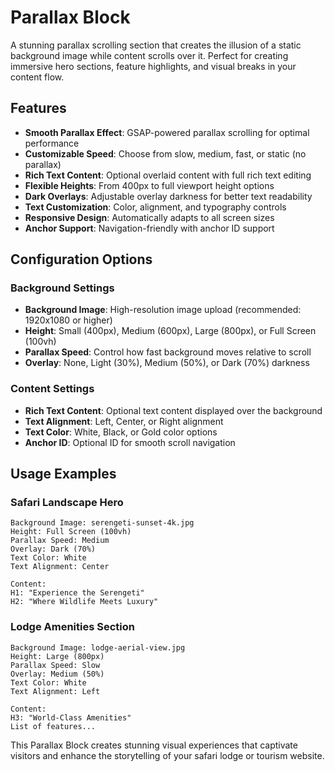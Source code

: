 # Parallax Block

A stunning parallax scrolling section that creates the illusion of a static background image while content scrolls over it. Perfect for creating immersive hero sections, feature highlights, and visual breaks in your content flow.

## Features

- **Smooth Parallax Effect**: GSAP-powered parallax scrolling for optimal performance
- **Customizable Speed**: Choose from slow, medium, fast, or static (no parallax)
- **Rich Text Content**: Optional overlaid content with full rich text editing
- **Flexible Heights**: From 400px to full viewport height options
- **Dark Overlays**: Adjustable overlay darkness for better text readability
- **Text Customization**: Color, alignment, and typography controls
- **Responsive Design**: Automatically adapts to all screen sizes
- **Anchor Support**: Navigation-friendly with anchor ID support

## Configuration Options

### Background Settings
- **Background Image**: High-resolution image upload (recommended: 1920x1080 or higher)
- **Height**: Small (400px), Medium (600px), Large (800px), or Full Screen (100vh)
- **Parallax Speed**: Control how fast background moves relative to scroll
- **Overlay**: None, Light (30%), Medium (50%), or Dark (70%) darkness

### Content Settings
- **Rich Text Content**: Optional text content displayed over the background
- **Text Alignment**: Left, Center, or Right alignment
- **Text Color**: White, Black, or Gold color options
- **Anchor ID**: Optional ID for smooth scroll navigation

## Usage Examples

### Safari Landscape Hero
```
Background Image: serengeti-sunset-4k.jpg
Height: Full Screen (100vh)
Parallax Speed: Medium
Overlay: Dark (70%)
Text Color: White
Text Alignment: Center

Content:
H1: "Experience the Serengeti"
H2: "Where Wildlife Meets Luxury"
```

### Lodge Amenities Section
```
Background Image: lodge-aerial-view.jpg
Height: Large (800px)
Parallax Speed: Slow
Overlay: Medium (50%)
Text Color: White
Text Alignment: Left

Content:
H3: "World-Class Amenities"
List of features...
```

This Parallax Block creates stunning visual experiences that captivate visitors and enhance the storytelling of your safari lodge or tourism website. 